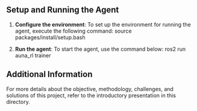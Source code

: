 ## Setup and Running the Agent

1. **Configure the environment**:
   To set up the environment for running the agent, execute the following command:
   source packages/install/setup.bash

3. **Run the agent**:
To start the agent, use the command below: ros2 run auna_rl trainer

## Additional Information

For more details about the objective, methodology, challenges, and solutions of this project, refer to the introductory presentation in this directory.

